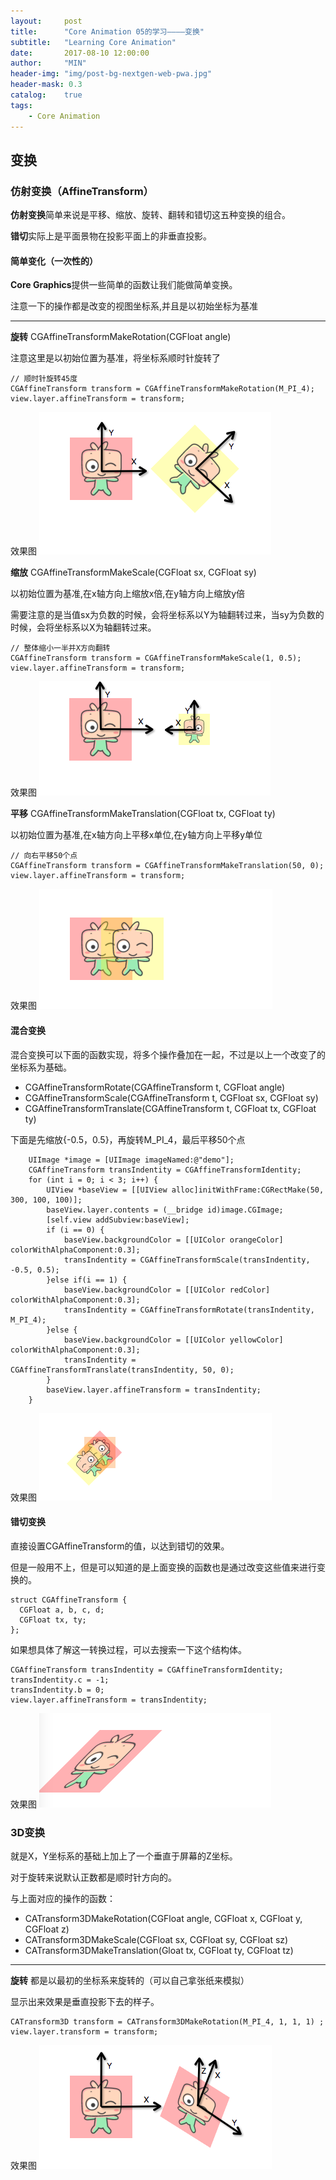 ```yaml
---
layout:     post
title:      "Core Animation 05的学习————变换"
subtitle:   "Learning Core Animation"
date:       2017-08-10 12:00:00
author:     "MIN"
header-img: "img/post-bg-nextgen-web-pwa.jpg"
header-mask: 0.3
catalog:    true
tags:
    - Core Animation
---
```



## 变换

### 仿射变换（AffineTransform）

**仿射变换**简单来说是平移、缩放、旋转、翻转和错切这五种变换的组合。

**错切**实际上是平面景物在投影平面上的非垂直投影。

#### 简单变化（一次性的）

**Core Graphics**提供一些简单的函数让我们能做简单变换。

注意一下的操作都是改变的视图坐标系,并且是以初始坐标为基准

-----

**旋转** CGAffineTransformMakeRotation(CGFloat angle) 

注意这里是以初始位置为基准，将坐标系顺时针旋转了
 
```
// 顺时针旋转45度
CGAffineTransform transform = CGAffineTransformMakeRotation(M_PI_4);
view.layer.affineTransform = transform;
```
效果图
![](/img/in-mpost/Core-Animation-05/Rotation.png)

**缩放**  CGAffineTransformMakeScale(CGFloat sx, CGFloat sy)

以初始位置为基准,在x轴方向上缩放x倍,在y轴方向上缩放y倍

需要注意的是当值sx为负数的时候，会将坐标系以Y为轴翻转过来，当sy为负数的时候，会将坐标系以X为轴翻转过来。

```
// 整体缩小一半并X方向翻转
CGAffineTransform transform = CGAffineTransformMakeScale(1, 0.5);
view.layer.affineTransform = transform;
```
效果图
![](/img/in-mpost/Core-Animation-05/Scale.png)

**平移** CGAffineTransformMakeTranslation(CGFloat tx, CGFloat ty)

以初始位置为基准,在x轴方向上平移x单位,在y轴方向上平移y单位

```
// 向右平移50个点
CGAffineTransform transform = CGAffineTransformMakeTranslation(50, 0);
view.layer.affineTransform = transform;
```
效果图
![](/img/in-mpost/Core-Animation-05/Translation.png)

#### 混合变换

混合变换可以下面的函数实现，将多个操作叠加在一起，不过是以上一个改变了的坐标系为基础。

* CGAffineTransformRotate(CGAffineTransform t, CGFloat angle)     
* CGAffineTransformScale(CGAffineTransform t, CGFloat sx, CGFloat sy)      
* CGAffineTransformTranslate(CGAffineTransform t, CGFloat tx, CGFloat ty)

下面是先缩放{-0.5，0.5}，再旋转M_PI_4，最后平移50个点

```
	UIImage *image = [UIImage imageNamed:@"demo"];
	CGAffineTransform transIndentity = CGAffineTransformIdentity;
	for (int i = 0; i < 3; i++) {
		UIView *baseView = [[UIView alloc]initWithFrame:CGRectMake(50, 300, 100, 100)];
		baseView.layer.contents = (__bridge id)image.CGImage;
		[self.view addSubview:baseView];
		if (i == 0) {
			baseView.backgroundColor = [[UIColor orangeColor] colorWithAlphaComponent:0.3];
			transIndentity = CGAffineTransformScale(transIndentity, -0.5, 0.5);
		}else if(i == 1) {
			baseView.backgroundColor = [[UIColor redColor] colorWithAlphaComponent:0.3];
			transIndentity = CGAffineTransformRotate(transIndentity, M_PI_4);
		}else {
			baseView.backgroundColor = [[UIColor yellowColor] colorWithAlphaComponent:0.3];
			transIndentity = CGAffineTransformTranslate(transIndentity, 50, 0);
		}
		baseView.layer.affineTransform = transIndentity;
	}
```

效果图
![](/img/in-mpost/Core-Animation-05/mixTransform.png)


#### 错切变换

直接设置CGAffineTransform的值，以达到错切的效果。

但是一般用不上，但是可以知道的是上面变换的函数也是通过改变这些值来进行变换的。

```
struct CGAffineTransform {
  CGFloat a, b, c, d;
  CGFloat tx, ty;
};
```

如果想具体了解这一转换过程，可以去搜索一下这个结构体。

```
CGAffineTransform transIndentity = CGAffineTransformIdentity;
transIndentity.c = -1;
transIndentity.b = 0;
view.layer.affineTransform = transIndentity;
```
效果图
![](/img/in-mpost/Core-Animation-05/shear.png)

### 3D变换

就是X，Y坐标系的基础上加上了一个垂直于屏幕的Z坐标。

对于旋转来说默认正数都是顺时针方向的。

与上面对应的操作的函数：

* CATransform3DMakeRotation(CGFloat angle, CGFloat x, CGFloat y, CGFloat z)
* CATransform3DMakeScale(CGFloat sx, CGFloat sy, CGFloat sz) 
* CATransform3DMakeTranslation(Gloat tx, CGFloat ty, CGFloat tz)

------

**旋转** 都是以最初的坐标系来旋转的（可以自己拿张纸来模拟）

显示出来效果是垂直投影下去的样子。

```
CATransform3D transform = CATransform3DMakeRotation(M_PI_4, 1, 1, 1) ;
view.layer.transform = transform;
```
效果图
![](/img/in-mpost/Core-Animation-05/ThreeDRotation.png)







